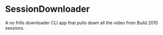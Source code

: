 # SessionDownloader

A no frills downloader CLI app that pulls down all the video from Build 2015 sessions.
